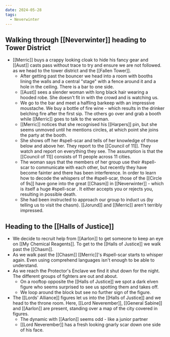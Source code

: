 ```yaml
---
date: 2024-05-28
tags:
  - Neverwinter
---
```

## Walking through [[Neverwinter]] heading to Tower District
- [[Merric]] buys a crappy looking cloak to hide his fancy gear and [[Aust]] casts pass without trace to try and ensure we are not followed. as we head to the tower district and the [[Fallen Tower]].
	- After getting past the bouncer we head into a room with booths lining the walls and a central "stage" with a fence around it and a hole in the ceiling. There is a bar to one side.
	- [[Aust]] sees a slender woman with long black hair wearing a hooded robe. She doesn't fit in with the crowd and is watching us.
	- We go to the bar and meet a halfling barkeep with an impressive moustache. We buy a bottle of fire wine - which results in the drinker belching fire after the first sip. The others go over and grab a booth while [[Merric]] goes to talk to the woman.
	- [[Merric]] notices that she recognised his [[Harpers]] pin, but she seems unmoved until he mentions circles, at which point she joins the party at the booth.
	- She shows off her #spell-scar and tells of her knowledge of those below and above her. They report to the [[Council of 11]]. They watch and report on everything they see. The assumption is that the [[Council of 11]] consists of 11 people across 11 cities.
	- The woman says that the members of her group use their #spell-scar to communicate with each other, but recently they have become fainter and there has been interference. In order to learn how to decode the whispers of the #spell-scar, those of the [[Circle of 9s]] have gone into the great [[Chasm]] in [[Neverwinter]] - which is itself a huge #spell-scar . It either accepts you or rejects you, resulting in possible death.
	- She had been instructed to approach our group to induct us (by telling us to visit the chasm). [[Jorund]] and [[Merric]] aren't terribly impressed.

## Heading to the [[Halls of Justice]]
- We decide to recruit help from [[Aarlon]] to get someone to keep an eye on [[My Chemical Reagents]]. To get to the [[Halls of Justice]] we walk past the [[Chasm]].
- As we walk past the [[Chasm]] [[Merric]]'s #spell-scar  starts to whisper again. Even using comprehend languages isn't enough to be able to understand. 
- As we reach the Protector's Enclave we find it shut down for the night. The different groups of fighters are out and about. 
	- On a rooftop opposite the [[Halls of Justice]] we spot a dark elven figure who seems surprised to see us spotting them and takes off.
	- We loop around the block but see no further sign of the figure.
- The [[Lords' Alliance]] figures let us into the [[Halls of Justice]] and we head to the throne room. Here, [[Lord Neverember]], [[General Sabine]] and [[Aarlon]] are present, standing over a map of the city covered in figures.
	- The dynamic with [[Aarlon]] seems odd - like a junior partner
	- [[Lord Neverember]] has a fresh looking gnarly scar down one side of his face.